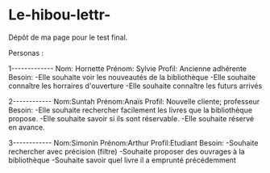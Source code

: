# Le-hibou-lettr-
Dépôt de ma page pour le test final.


Personas :

1-------------
Nom: Hornette
Prénom: Sylvie
Profil: Ancienne adhérente
Besoin:
-Elle souhaite voir les nouveautés de la bibliothèque
-Elle souhaite connaître les horraires d'ouverture
-Elle souhaite connaître les futurs arrivés

2------------
Nom:Suntah
Prénom:Anaïs
Profil: Nouvelle cliente; professeur
Besoin:
-Elle souhaite rechercher facilement les livres que la bibliothèque propose.
-Elle souhaite savoir si ils sont réservable.
-Elle souhaite réservé en avance.

3------------
Nom:Simonin
Prénom:Arthur
Profil:Etudiant
Besoin:
-Souhaite rechercher avec précision (filtre)
-Souhaite proposer des ouvrages à la bibliothèque
-Souhaite savoir quel livre il a emprunté précédemment

